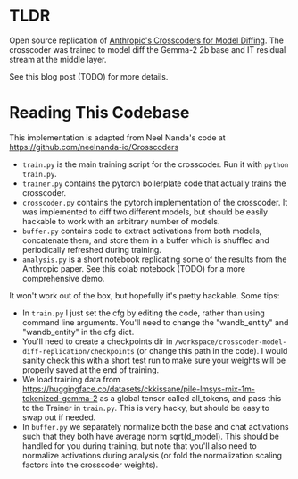 # TLDR

Open source replication of [Anthropic's Crosscoders for Model Diffing](https://transformer-circuits.pub/2024/crosscoders/index.html#model-diffing). 
The crosscoder was trained to model diff the Gemma-2 2b base and IT residual stream at the middle layer.

See this blog post (TODO) for more details.

# Reading This Codebase

This implementation is adapted from Neel Nanda's code at https://github.com/neelnanda-io/Crosscoders

* `train.py` is the main training script for the crosscoder. Run it with `python train.py`. 
* `trainer.py` contains the pytorch boilerplate code that actually trains the crosscoder.
* `crosscoder.py` contains the pytorch implementation of the crosscoder. It was implemented to diff two different models, but should be easily hackable to work with an arbitrary number of models.
* `buffer.py` contains code to extract activations from both models, concatenate them, and store them in a buffer which is shuffled and periodically refreshed during training.
* `analysis.py` is a short notebook replicating some of the results from the Anthropic paper. See this colab notebook (TODO) for a more comprehensive demo.

It won't work out of the box, but hopefully it's pretty hackable. Some tips:
* In `train.py` I just set the cfg by editing the code, rather than using command line arguments. You'll need to change the "wandb_entity" and "wandb_entity" in the cfg dict.
* You'll need to create a checkpoints dir in `/workspace/crosscoder-model-diff-replication/checkpoints` (or change this path in the code). I would sanity check this with a short test run to make sure your weights will be properly saved at the end of training.
* We load training data from https://huggingface.co/datasets/ckkissane/pile-lmsys-mix-1m-tokenized-gemma-2 as a global tensor called all_tokens, and pass this to the Trainer in `train.py`. This is very hacky, but should be easy to swap out if needed.
* In `buffer.py` we separately normalize both the base and chat activations such that they both have average norm sqrt(d_model). This should be handled for you during training, but note that you'll also need to normalize activations during analysis (or fold the normalization scaling factors into the crosscoder weights). 